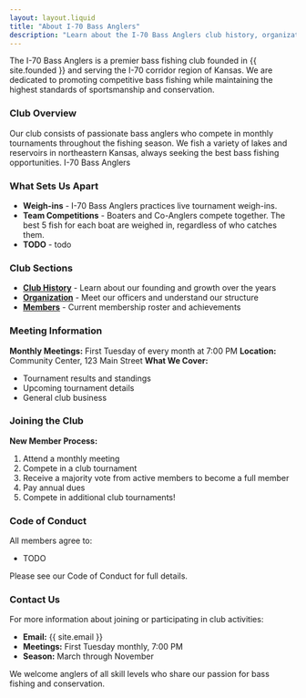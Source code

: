 ```yaml
---
layout: layout.liquid
title: "About I-70 Bass Anglers"
description: "Learn about the I-70 Bass Anglers club history, organization, and membership."
---
```


The I-70 Bass Anglers is a premier bass fishing club founded in {{ site.founded }} and serving the I-70 corridor region of Kansas. We are dedicated to promoting competitive bass fishing while maintaining the highest standards of sportsmanship and conservation.

### Club Overview

Our club consists of passionate bass anglers who compete in monthly tournaments throughout the fishing season. We fish a variety of lakes and reservoirs in northeastern Kansas, always seeking the best bass fishing opportunities. I-70 Bass Anglers 

### What Sets Us Apart

- **Weigh-ins** - I-70 Bass Anglers practices live tournament weigh-ins.
- **Team Competitions** - Boaters and Co-Anglers compete together. The best 5 fish for each boat are weighed in, regardless of who catches them.
- **TODO** - todo

### Club Sections

- [**Club History**](/club/history/) - Learn about our founding and growth over the years
- [**Organization**](/club/organization/) - Meet our officers and understand our structure  
- [**Members**](/club/members/) - Current membership roster and achievements

### Meeting Information

**Monthly Meetings:** First Tuesday of every month at 7:00 PM
**Location:** Community Center, 123 Main Street
**What We Cover:**
- Tournament results and standings
- Upcoming tournament details
- General club business

### Joining the Club

**New Member Process:**
1. Attend a monthly meeting
2. Compete in a club tournament
3. Receive a majority vote from active members to become a full member
3. Pay annual dues
4. Compete in additional club tournaments!

### Code of Conduct

All members agree to:
- TODO

Please see our Code of Conduct for full details.


### Contact Us

For more information about joining or participating in club activities:

- **Email:** {{ site.email }}
- **Meetings:** First Tuesday monthly, 7:00 PM
- **Season:** March through November

We welcome anglers of all skill levels who share our passion for bass fishing and conservation.
